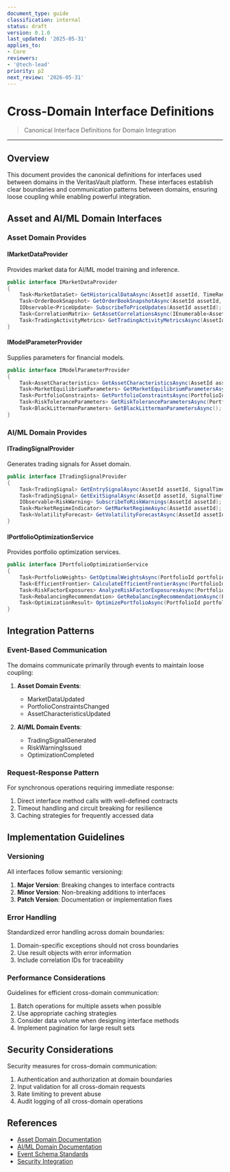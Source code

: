 ```yaml
---
document_type: guide
classification: internal
status: draft
version: 0.1.0
last_updated: '2025-05-31'
applies_to:
- Core
reviewers:
- '@tech-lead'
priority: p2
next_review: '2026-05-31'
---
```


# Cross-Domain Interface Definitions

> Canonical Interface Definitions for Domain Integration

---

## Overview

This document provides the canonical definitions for interfaces used between domains in the VeritasVault platform. These interfaces establish clear boundaries and communication patterns between domains, ensuring loose coupling while enabling powerful integration.

## Asset and AI/ML Domain Interfaces

### Asset Domain Provides

#### IMarketDataProvider

Provides market data for AI/ML model training and inference.

```csharp
public interface IMarketDataProvider
{
    Task<MarketDataSet> GetHistoricalDataAsync(AssetId assetId, TimeRange range, Resolution resolution);
    Task<OrderBookSnapshot> GetOrderBookSnapshotAsync(AssetId assetId, int depth);
    IObservable<PriceUpdate> SubscribeToPriceUpdates(AssetId assetId);
    Task<CorrelationMatrix> GetAssetCorrelationsAsync(IEnumerable<AssetId> assetIds, TimeRange range);
    Task<TradingActivityMetrics> GetTradingActivityMetricsAsync(AssetId assetId, TimeRange range);
}
```

#### IModelParameterProvider

Supplies parameters for financial models.

```csharp
public interface IModelParameterProvider
{
    Task<AssetCharacteristics> GetAssetCharacteristicsAsync(AssetId assetId);
    Task<MarketEquilibriumParameters> GetMarketEquilibriumParametersAsync();
    Task<PortfolioConstraints> GetPortfolioConstraintsAsync(PortfolioId portfolioId);
    Task<RiskToleranceParameters> GetRiskToleranceParametersAsync(PortfolioId portfolioId);
    Task<BlackLittermanParameters> GetBlackLittermanParametersAsync();
}
```

### AI/ML Domain Provides

#### ITradingSignalProvider

Generates trading signals for Asset domain.

```csharp
public interface ITradingSignalProvider
{
    Task<TradingSignal> GetEntrySignalAsync(AssetId assetId, SignalTimeframe timeframe);
    Task<TradingSignal> GetExitSignalAsync(AssetId assetId, SignalTimeframe timeframe);
    IObservable<RiskWarning> SubscribeToRiskWarnings(AssetId assetId);
    Task<MarketRegimeIndicator> GetMarketRegimeAsync(AssetId assetId);
    Task<VolatilityForecast> GetVolatilityForecastAsync(AssetId assetId, TimeRange forecastPeriod);
}
```

#### IPortfolioOptimizationService

Provides portfolio optimization services.

```csharp
public interface IPortfolioOptimizationService
{
    Task<PortfolioWeights> GetOptimalWeightsAsync(PortfolioId portfolioId, OptimizationObjective objective);
    Task<EfficientFrontier> CalculateEfficientFrontierAsync(PortfolioId portfolioId, int points);
    Task<RiskFactorExposures> AnalyzeRiskFactorExposuresAsync(PortfolioId portfolioId);
    Task<RebalancingRecommendation> GetRebalancingRecommendationAsync(PortfolioId portfolioId);
    Task<OptimizationResult> OptimizePortfolioAsync(PortfolioId portfolioId, OptimizationParameters parameters);
}
```

## Integration Patterns

### Event-Based Communication

The domains communicate primarily through events to maintain loose coupling:

1. **Asset Domain Events**:
   - MarketDataUpdated
   - PortfolioConstraintsChanged
   - AssetCharacteristicsUpdated

2. **AI/ML Domain Events**:
   - TradingSignalGenerated
   - RiskWarningIssued
   - OptimizationCompleted

### Request-Response Pattern

For synchronous operations requiring immediate response:

1. Direct interface method calls with well-defined contracts
2. Timeout handling and circuit breaking for resilience
3. Caching strategies for frequently accessed data

## Implementation Guidelines

### Versioning

All interfaces follow semantic versioning:

1. **Major Version**: Breaking changes to interface contracts
2. **Minor Version**: Non-breaking additions to interfaces
3. **Patch Version**: Documentation or implementation fixes

### Error Handling

Standardized error handling across domain boundaries:

1. Domain-specific exceptions should not cross boundaries
2. Use result objects with error information
3. Include correlation IDs for traceability

### Performance Considerations

Guidelines for efficient cross-domain communication:

1. Batch operations for multiple assets when possible
2. Use appropriate caching strategies
3. Consider data volume when designing interface methods
4. Implement pagination for large result sets

## Security Considerations

Security measures for cross-domain communication:

1. Authentication and authorization at domain boundaries
2. Input validation for all cross-domain requests
3. Rate limiting to prevent abuse
4. Audit logging of all cross-domain operations

## References

* [Asset Domain Documentation](../../Domains/Asset/README.md)
* [AI/ML Domain Documentation](../../Domains/AI/README.md)
* [Event Schema Standards](../Events/README.md)
* [Security Integration](../../Domains/Security/README.md)
